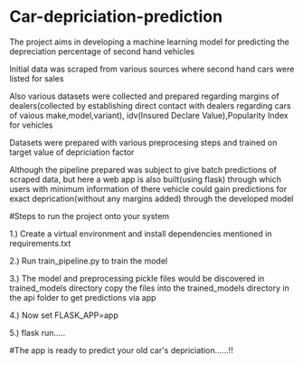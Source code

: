 # Car-depriciation-prediction

The project aims in developing a machine learning model for predicting the depreciation percentage of second hand vehicles

Initial data was scraped from various sources where second hand cars were listed for sales

Also various datasets were collected and prepared regarding margins of dealers(collected by establishing direct contact with dealers regarding cars of vaious make,model,variant), idv(Insured Declare Value),Popularity Index for vehicles  

Datasets were prepared with various preprocesing steps and trained on target value of depriciation factor

Although the pipeline prepared was subject to give batch predictions of scraped data, but here a web app is also built(using flask) through which users with minimum information of there vehicle could gain predictions for exact deprication(without any margins added) through the developed model

#Steps to run the project onto your system

1.) Create a virtual environment and install dependencies mentioned in requirements.txt

2.) Run train_pipeline.py to train the model

3.) The model and preprocessing pickle files would be discovered in trained_models directory copy the files into the trained_models directory in the api folder to get predictions via app

4.) Now set FLASK_APP=app

5.) flask run.....

#The app is ready to predict your old car's depriciation......!!
